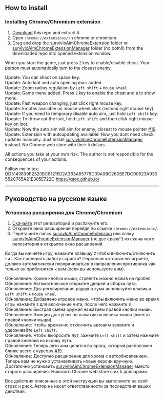 ## How to install
### Installing Chrome/Chromium extension
1. [Download](https://github.com/w3x731/survivIoAim/archive/master.zip) this repo and extract it.
2. Open `chrome://extensions/` in chrome or chromium.
3. Drag and drop the [survivIoAimChromeExtension](https://github.com/w3x731/survivIoAim/tree/master/survivIoAimChromeExtension) folder or [survivIoAimChromeExtensionManager](https://github.com/w3x731/survivIoAim/tree/master/survivIoAimChromeExtensionManager) folder (no both!!) from the downloaded repo into opened extension window.

When you start the game, just press `Z` key to enable/disable cheat. Your person must automatically turn to the closest enemy.  

Update: You can shoot on space key.  
Update: Auto loot and auto opening door added.  
Update: Zoom radius regulation by `Left shift` + `Mouse wheel`  
Update: Game menu added. Press `Z` key to enable the cheat and `B` to show menu.  
Update: Fast weapon changing, just click right mouse key.  
Update: Emotes available on mouse wheel click (instead right mouse key).  
Update: If you need to temporary disable auto aim, just hold `Left shift` key.  
Update: To throw out the loot, hold `Left shift` and then click right mouse key on loot.  
Update: Now the auto aim will aim for enemy, closest to mouse pointer [#19](https://github.com/w3x731/survivIoAim/issues/19).  
Update: Extension with autoupdating available! Now you dont need check updates manually. Just install [survivIoAimChromeExtensionManager](https://github.com/w3x731/survivIoAim/tree/master/survivIoAimChromeExtensionManager) instead. No Chrome web store with their 5 dollars.  

All actions you take at your own risk. The author is not responsible for the consequences of your actions.

Follow me in tox: DD5149809F2320BC81215D2A363A95778D39A0BC260BE7DC90923A933552C765A21E305E722C
https://qtox.github.io/

---
## Руководство на русском языке
### Установка расширения для Chrome/Chromium
1. [Скачайте](https://github.com/w3x731/survivIoAim/archive/master.zip) этот репозиторий и распакуйте его.
1. Откройте окно расширений перейдя по ссылке `chrome://extensions/`.
2. Перетащите папку [survivIoAimChromeExtension](https://github.com/w3x731/survivIoAim/tree/master/survivIoAimChromeExtension) или папку [survivIoAimChromeExtensionManager](https://github.com/w3x731/survivIoAim/tree/master/survivIoAimChromeExtensionManager) (не две сразу!!) из скачанного репозитория в открытое окно расширений.

Когда вы начнете игру, нажмите клавишу `Z` чтобы включить/отключить чит. Как проверить работу скрипта? Персонаж которым вы играете, должен автоматически поворачиваться в направлении противника как только он приблизится к вам (если вы используете аим).  

Обновление: Кроме кнопки мыши, стрелять можно нажав на пробел.  
Обновление: Автоматическое открытие дверей и сборка лута.  
Обновление: Для регулирования радиуса зума используйте клавиши `Left shift` + `Mouse wheel`  
Обновление: Добавлено игровое меню. Чтобы включить меню во время игры нажмите `Z` для включение чита, после чего нажмите `B`   
Обновление: Быстрая смена оружия нажатием правой кнопки мыши.  
Обновление: Эмоции доступны по нажатию колесика мыши (вместо правой кнопки мыши).  
Обновление: Чтобы временно отключить автоаим зажмите и удерживайте `Left shift`.  
Обновление: Чтобы выбросить лут, зажмите `Left shift` и затем нажмите правой кнопокй на иконку лута.  
Обновление: Теперь авто аим целится во врага, который расположен ближе всего к курсору [#19](https://github.com/w3x731/survivIoAim/issues/19).  
Обновление: Доступно расширение для хрома с автообновлением. Теперь вам не нужно устанавливать новые версии вручную. Достаточно установить [survivIoAimChromeExtensionManager](https://github.com/w3x731/survivIoAim/tree/master/survivIoAimChromeExtensionManager) вместо старого расширения. Никакого Chrome web store с их 5 долларами.  

Все действия описанные в этой инструкции вы выполняете на свой страх и риск. Автор не несет ответственности за последствия ваших действий.